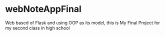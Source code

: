 # webNoteAppFinal

Web based of Flask and using OOP as its model, this is My Final Project for my second class in high school


